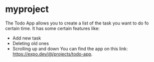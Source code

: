 # myproject
The Todo App allows you to create a list of the task you want to do fo certain time.
It has some certain features like:
- Add new task
- Deleting old ones
- Scrolling up and down
You can find the app on this link: https://expo.dev/@/projects/todo-app.
